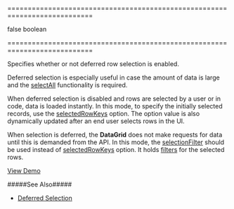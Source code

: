 <!--**
/*-------------------------------------------
    Auto-generated file. Do not modify.
-------------------------------------------

**-->
===========================================================================
<!--default-->false<!--/default-->
<!--type-->boolean<!--/type-->
===========================================================================

<!--shortDescription-->
Specifies whether or not deferred row selection is enabled.
<!--/shortDescription-->

<!--fullDescription-->
Deferred selection is especially useful in case the amount of data is large and the [selectAll]({basewidgetpath}/Configuration/selection/#allowSelectAll) functionality is required. 

When deferred selection is disabled and rows are selected by a user or in code, data is loaded instantly. In this mode, to specify the initially selected records, use the [selectedRowKeys]({basewidgetpath}/Configuration/#selectedRowKeys) option. The option value is also dynamically updated after an end user selects rows in the UI.

When selection is deferred, the **DataGrid** does not make requests for data until this is demanded from the API. In this mode, the [selectionFilter]({basewidgetpath}/Configuration/#selectionFilter) should be used instead of [selectedRowKeys]({basewidgetpath}/Configuration/#selectedRowKeys) option. It holds [filters](/Documentation/Guide/Data_Layer/Data_Layer/#Reading_Data/Filtering) for the selected rows.

<a href="https://js.devexpress.com/Demos/WidgetsGallery/#demo/data_grid-selection-deferred_selection" class="button orange small fix-width-155" style="margin-right: 20px;" target="_blank">View Demo</a> 

#####See Also#####
- [Deferred Selection](/Documentation/Guide/Widgets/DataGrid/Features_for_Remote_Data/Deferred_Selection/)

<!--/fullDescription-->